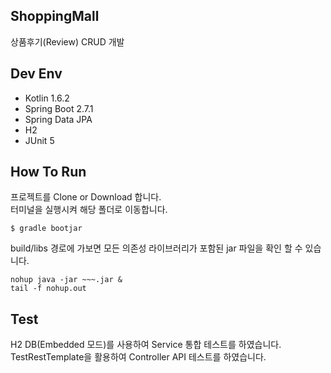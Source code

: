 ## ShoppingMall
상품후기(Review) CRUD 개발

## Dev Env
- Kotlin 1.6.2
- Spring Boot 2.7.1
- Spring Data JPA
- H2
- JUnit 5

## How To Run
프로젝트를 Clone or Download 합니다.
<br>터미널을 실행시켜 해당 폴더로 이동합니다.
~~~
$ gradle bootjar
~~~

build/libs 경로에 가보면 모든 의존성 라이브러리가 포함된 jar 파일을 확인 할 수 있습니다.

~~~
nohup java -jar ~~~.jar &
tail -f nohup.out
~~~

## Test
H2 DB(Embedded 모드)를 사용하여 Service 통합 테스트를 하였습니다.
TestRestTemplate을 활용하여 Controller API 테스트를 하였습니다.

